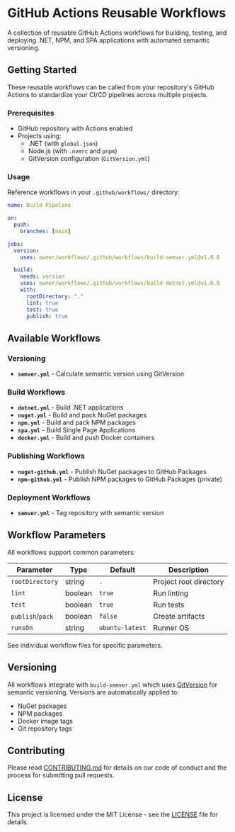 # GitHub Actions Reusable Workflows

A collection of reusable GitHub Actions workflows for building, testing, and deploying .NET, NPM, and SPA applications with automated semantic versioning.

## Getting Started

These reusable workflows can be called from your repository's GitHub Actions to standardize your CI/CD pipelines across multiple projects.

### Prerequisites

- GitHub repository with Actions enabled
- Projects using:
  - .NET (with `global.json`)
  - Node.js (with `.nvmrc` and `pnpm`)
  - GitVersion configuration (`GitVersion.yml`)

### Usage

Reference workflows in your `.github/workflows/` directory:

```yaml
name: Build Pipeline

on:
  push:
    branches: [main]

jobs:
  version:
    uses: owner/workflows/.github/workflows/build-semver.yml@v1.0.0

  build:
    needs: version
    uses: owner/workflows/.github/workflows/build-dotnet.yml@v1.0.0
    with:
      rootDirectory: "."
      lint: true
      test: true
      publish: true
```

## Available Workflows

### Versioning

- **`semver.yml`** - Calculate semantic version using GitVersion

### Build Workflows

- **`dotnet.yml`** - Build .NET applications
- **`nuget.yml`** - Build and pack NuGet packages
- **`npm.yml`** - Build and pack NPM packages
- **`spa.yml`** - Build Single Page Applications
- **`docker.yml`** - Build and push Docker containers

### Publishing Workflows

- **`nuget-github.yml`** - Publish NuGet packages to GitHub Packages
- **`npm-github.yml`** - Publish NPM packages to GitHub Packages (private)

### Deployment Workflows

- **`semver.yml`** - Tag repository with semantic version

## Workflow Parameters

All workflows support common parameters:

| Parameter        | Type    | Default         | Description            |
| ---------------- | ------- | --------------- | ---------------------- |
| `rootDirectory`  | string  | `.`             | Project root directory |
| `lint`           | boolean | `true`          | Run linting            |
| `test`           | boolean | `true`          | Run tests              |
| `publish`/`pack` | boolean | `false`         | Create artifacts       |
| `runsOn`         | string  | `ubuntu-latest` | Runner OS              |

See individual workflow files for specific parameters.

## Versioning

All workflows integrate with `build-semver.yml` which uses [GitVersion](https://gitversion.net/) for semantic versioning. Versions are automatically applied to:

- NuGet packages
- NPM packages
- Docker image tags
- Git repository tags

## Contributing

Please read [CONTRIBUTING.md](CONTRIBUTING.md) for details on our code of conduct and the process for submitting pull requests.

## License

This project is licensed under the MIT License - see the [LICENSE](LICENSE) file for details.
